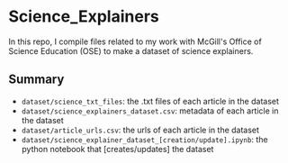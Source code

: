 # Science_Explainers

In this repo, I compile files related to my work with McGill's Office of Science Education (OSE) to make a dataset of science explainers.

## Summary
- `dataset/science_txt_files`: the .txt files of each article in the dataset
- `dataset/science_explainers_dataset.csv`: metadata of each article in the dataset
- `dataset/article_urls.csv`: the urls of each article in the dataset
- `dataset/science_explainer_dataset_[creation/update].ipynb`: the python notebook that [creates/updates] the dataset
